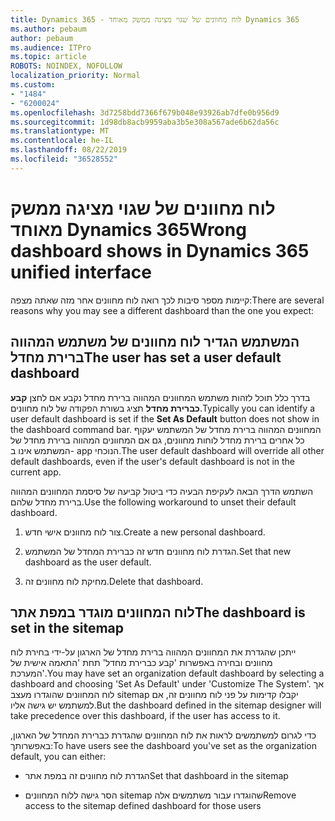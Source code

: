 ```yaml
---
title: Dynamics 365 - לוח מחוונים של שגוי מציגה ממשק מאוחד Dynamics 365
ms.author: pebaum
author: pebaum
ms.audience: ITPro
ms.topic: article
ROBOTS: NOINDEX, NOFOLLOW
localization_priority: Normal
ms.custom:
- "1484"
- "6200024"
ms.openlocfilehash: 3d7258bdd7366f679b048e93926ab7dfe0b956d9
ms.sourcegitcommit: 1d98db8acb9959aba3b5e308a567ade6b62da56c
ms.translationtype: MT
ms.contentlocale: he-IL
ms.lasthandoff: 08/22/2019
ms.locfileid: "36528552"
---
```

# <a name="wrong-dashboard-shows-in-dynamics-365-unified-interface"></a><span data-ttu-id="76aae-102">לוח מחוונים של שגוי מציגה ממשק מאוחד Dynamics 365</span><span class="sxs-lookup"><span data-stu-id="76aae-102">Wrong dashboard shows in Dynamics 365 unified interface</span></span>

<span data-ttu-id="76aae-103">קיימות מספר סיבות לכך רואה לוח מחוונים אחר מזה שאתה מצפה:</span><span class="sxs-lookup"><span data-stu-id="76aae-103">There are several reasons why you may see a different dashboard than the one you expect:</span></span>

## <a name="the-user-has-set-a-user-default-dashboard"></a><span data-ttu-id="76aae-104">המשתמש הגדיר לוח מחוונים של משתמש המהווה ברירת מחדל</span><span class="sxs-lookup"><span data-stu-id="76aae-104">The user has set a user default dashboard</span></span> 

<span data-ttu-id="76aae-105">בדרך כלל תוכל לזהות משתמש המחוונים המהווה ברירת מחדל נקבע אם לחצן **קבע כברירת מחדל** תציג בשורת הפקודה של לוח מחוונים.</span><span class="sxs-lookup"><span data-stu-id="76aae-105">Typically you can identify a user default dashboard is set if the **Set As Default** button does not show in the dashboard command bar.</span></span> <span data-ttu-id="76aae-106">המחוונים המהווה ברירת מחדל של המשתמש יעקוף כל אחרים ברירת מחדל לוחות מחוונים, גם אם המחוונים המהווה ברירת מחדל של המשתמש אינו ב- app הנוכחי.</span><span class="sxs-lookup"><span data-stu-id="76aae-106">The user default dashboard will override all other default dashboards, even if the user's default dashboard is not in the current app.</span></span>

<span data-ttu-id="76aae-107">השתמש הדרך הבאה לעקיפת הבעיה כדי ביטול קביעה של סיסמת המחוונים המהווה ברירת מחדל שלהם.</span><span class="sxs-lookup"><span data-stu-id="76aae-107">Use the following workaround to unset their default dashboard.</span></span>

1. <span data-ttu-id="76aae-108">צור לוח מחוונים אישי חדש.</span><span class="sxs-lookup"><span data-stu-id="76aae-108">Create a new personal dashboard.</span></span>

2. <span data-ttu-id="76aae-109">הגדרת לוח מחוונים חדש זה כברירת המחדל של המשתמש.</span><span class="sxs-lookup"><span data-stu-id="76aae-109">Set that new dashboard as the user default.</span></span>

3. <span data-ttu-id="76aae-110">מחיקת לוח מחוונים זה.</span><span class="sxs-lookup"><span data-stu-id="76aae-110">Delete that dashboard.</span></span>

## <a name="the-dashboard-is-set-in-the-sitemap"></a><span data-ttu-id="76aae-111">לוח המחוונים מוגדר במפת אתר</span><span class="sxs-lookup"><span data-stu-id="76aae-111">The dashboard is set in the sitemap</span></span>

<span data-ttu-id="76aae-112">ייתכן שהגדרת את המחוונים המהווה ברירת מחדל של הארגון על-ידי בחירת לוח מחוונים ובחירה באפשרות 'קבע כברירת מחדל' תחת 'התאמה אישית של המערכת'.</span><span class="sxs-lookup"><span data-stu-id="76aae-112">You may have set an organization default dashboard by selecting a dashboard and choosing 'Set As Default' under 'Customize The System'.</span></span> <span data-ttu-id="76aae-113">אך לוח המחוונים שהוגדרו מעצב sitemap יקבלו קדימות על פני לוח מחוונים זה, אם למשתמש יש גישה אליו.</span><span class="sxs-lookup"><span data-stu-id="76aae-113">But the dashboard defined in the sitemap designer will take precedence over this dashboard, if the user has access to it.</span></span>

<span data-ttu-id="76aae-114">כדי לגרום למשתמשים לראות את לוח המחוונים שהגדרת כברירת המחדל של הארגון, באפשרותך:</span><span class="sxs-lookup"><span data-stu-id="76aae-114">To have users see the dashboard you've set as the organization default, you can either:</span></span>

* <span data-ttu-id="76aae-115">הגדרת לוח מחוונים זה במפת אתר</span><span class="sxs-lookup"><span data-stu-id="76aae-115">Set that dashboard in the sitemap</span></span>

* <span data-ttu-id="76aae-116">הסר גישה ללוח המחוונים sitemap שהוגדרו עבור משתמשים אלה</span><span class="sxs-lookup"><span data-stu-id="76aae-116">Remove access to the sitemap defined dashboard for those users</span></span>
